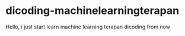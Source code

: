 # dicoding-machinelearningterapan
Hello, i just start learn machine learning terapan dicoding from now
